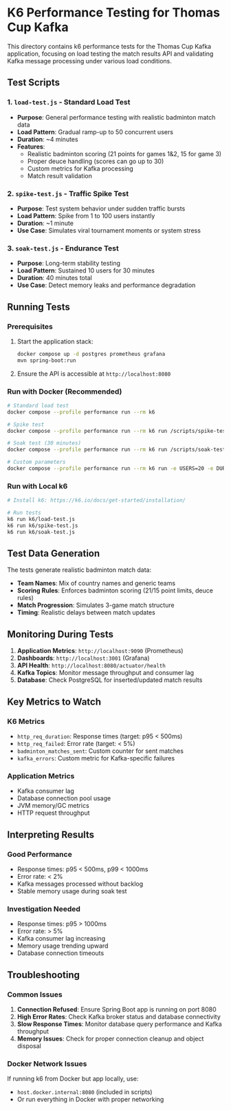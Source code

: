 # K6 Performance Testing for Thomas Cup Kafka

This directory contains k6 performance tests for the Thomas Cup Kafka application, focusing on load testing the match results API and validating Kafka message processing under various load conditions.

## Test Scripts

### 1. `load-test.js` - Standard Load Test
- **Purpose**: General performance testing with realistic badminton match data
- **Load Pattern**: Gradual ramp-up to 50 concurrent users
- **Duration**: ~4 minutes
- **Features**:
  - Realistic badminton scoring (21 points for games 1&2, 15 for game 3)
  - Proper deuce handling (scores can go up to 30)
  - Custom metrics for Kafka processing
  - Match result validation

### 2. `spike-test.js` - Traffic Spike Test  
- **Purpose**: Test system behavior under sudden traffic bursts
- **Load Pattern**: Spike from 1 to 100 users instantly
- **Duration**: ~1 minute
- **Use Case**: Simulates viral tournament moments or system stress

### 3. `soak-test.js` - Endurance Test
- **Purpose**: Long-term stability testing
- **Load Pattern**: Sustained 10 users for 30 minutes  
- **Duration**: 40 minutes total
- **Use Case**: Detect memory leaks and performance degradation

## Running Tests

### Prerequisites
1. Start the application stack:
   ```bash
   docker compose up -d postgres prometheus grafana
   mvn spring-boot:run
   ```

2. Ensure the API is accessible at `http://localhost:8080`

### Run with Docker (Recommended)
```bash
# Standard load test
docker compose --profile performance run --rm k6

# Spike test
docker compose --profile performance run --rm k6 run /scripts/spike-test.js

# Soak test (30 minutes)
docker compose --profile performance run --rm k6 run /scripts/soak-test.js

# Custom parameters
docker compose --profile performance run --rm k6 run -e USERS=20 -e DURATION=2m /scripts/load-test.js
```

### Run with Local k6
```bash
# Install k6: https://k6.io/docs/get-started/installation/

# Run tests
k6 run k6/load-test.js
k6 run k6/spike-test.js  
k6 run k6/soak-test.js
```

## Test Data Generation

The tests generate realistic badminton match data:
- **Team Names**: Mix of country names and generic teams
- **Scoring Rules**: Enforces badminton scoring (21/15 point limits, deuce rules)
- **Match Progression**: Simulates 3-game match structure
- **Timing**: Realistic delays between match updates

## Monitoring During Tests

1. **Application Metrics**: `http://localhost:9090` (Prometheus)
2. **Dashboards**: `http://localhost:3001` (Grafana)  
3. **API Health**: `http://localhost:8080/actuator/health`
4. **Kafka Topics**: Monitor message throughput and consumer lag
5. **Database**: Check PostgreSQL for inserted/updated match results

## Key Metrics to Watch

### K6 Metrics
- `http_req_duration`: Response times (target: p95 < 500ms)
- `http_req_failed`: Error rate (target: < 5%)
- `badminton_matches_sent`: Custom counter for sent matches
- `kafka_errors`: Custom metric for Kafka-specific failures

### Application Metrics  
- Kafka consumer lag
- Database connection pool usage
- JVM memory/GC metrics
- HTTP request throughput

## Interpreting Results

### Good Performance
- Response times: p95 < 500ms, p99 < 1000ms
- Error rate: < 2%
- Kafka messages processed without backlog
- Stable memory usage during soak test

### Investigation Needed
- Response times: p95 > 1000ms
- Error rate: > 5%  
- Kafka consumer lag increasing
- Memory usage trending upward
- Database connection timeouts

## Troubleshooting

### Common Issues
1. **Connection Refused**: Ensure Spring Boot app is running on port 8080
2. **High Error Rates**: Check Kafka broker status and database connectivity  
3. **Slow Response Times**: Monitor database query performance and Kafka throughput
4. **Memory Issues**: Check for proper connection cleanup and object disposal

### Docker Network Issues
If running k6 from Docker but app locally, use:
- `host.docker.internal:8080` (included in scripts)
- Or run everything in Docker with proper networking